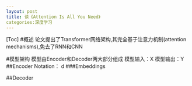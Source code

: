 ```yaml
---
layout: post
title: 读《Attention Is All You Need》
categories:深度学习
---
```

[Toc]
#概述
论文提出了Transformer网络架构,其完全基于注意力机制(attention mechanisms),免去了RNN和CNN

#模型架构
模型由Encoder和Decoder两大部分组成
模型输入：X 
模型输出：Y 
##Encoder
Notation：
d
###Embeddings

##Decoder

